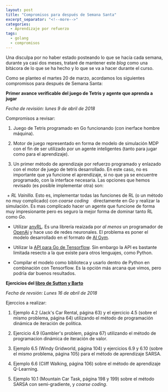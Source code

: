 ```yaml
---
layout: post
title: "Compromisos para después de Semana Santa"
excerpt_separator: "<!--more-->"
categories:
  - Aprendizaje por refuerzo
tags:
  - golang
  - compromisos
---
```


Una disculpa por no haber estado posteando lo que se hacía cada semana, 
durante ya casi dos meses, trataré de mantener este *blog* como una bitácora de lo que se ha hecho y lo que se va a hacer
durante el curso.

Como se planteo el martes 20 de marzo, acordamos los siguientes compromisos para después de Semana Santa:

<!--more-->

**Primer avance verificable del juego de Tetris y agente que aprenda a jugar**

*Fecha de revisión: lunes 9 de abril de 2018*

Compromisos a revisar:
  
1. Juego de Tetris programado en Go funcionando (con inerface hombre máquina).
  
2. Motor de juego representado en forma de modelo de simulación MDP con el fin de ser 
   utilizado por un agente inteligentes (tanto para jugar como para el aprendizaje).
  
3. Un primer método de aprendizaje por refuerzo programado y enlazado con el motor de juego de tetris desarrollado.
   En este caso, no es importante que ya funcione el aprendizaje, si no que ya se encuentre programado, con la interface
   necesaria. Las opciones que hemos revisado (es posible implementar otra) son:
     
  + *RL Vainilla*. Esto es, implementar todas las funciones de RL (o un método no muy complicado) con *coarse coding* 
    directamente en *Go* y realizar la simulación. Es mas complicado hacer un agente que funcione de forma muy impresionante 
    pero es seguro la mejor forma de dominar tanto RL como *Go*.
         
  + Utilizar [anyRL](https://github.com/unixpickle/anyrl). Es una librería reaizada por *al menos* un programador de 
    [OpenAi](https://openai.com) y hace uso de redes neuronales. El problema es poner el modelo desarrollado en el formato de 
    [AI Gym](https://gym.openai.com).
        
  + Utilizar la [API para Go de Tensorflow](https://godoc.org/github.com/tensorflow/tensorflow/tensorflow/go). 
     Sin embargo la API es bastante limitada resecto a la que existe para otros lenguajes, como Python.
        
  + Compilar el modelo como biblioteca y usarlo dentro de Python en combinación con Tensorflow. Es la opción más arcana que vimos, 
    pero podría dar buenos resultados.
        
**Ejercicios del [libro de Sutton y Barto](http://incompleteideas.net/book/bookdraft2017nov5.pdf)**

*Fecha de revsión: Lunes 16 de abril de 2018*

Ejerccios a realizar:

1. Ejemplo 4.2 (Jack's Car Rental, página 63) y el ejercicio 4.5 (sobre el mismo problema, página 64) 
   utilizando el método de programación dinámica de iteración de política.
     
2. Ejercicio 4.9 (Gambler's problem, página 67) utilizando el método de programacion dinámica de iteración de valor.
  
3. Ejemplo 6.5 (Windy Gridworld, página 104) y ejercicios 6.9 y 6.10 (sobre el mismo problema, página 105) para 
   el método de aprendizaje SARSA.
  
4. Ejemplo 6.6 (Cliff Walking, página 106) sobre el método de aprendizaje Q-Learning.
  
5. Ejemplo 10.1 (Mountain Car Task, página 198 y 199) sobre el método SARSA con semi-gradiente, y *coarse coding*. 



